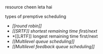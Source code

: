resource cheen leta hai 

types of premptive scheduling

- *[[round robin]]*
- *[[SRTF]] shortest remaining time first/next*
- *[[LRTF]] longest remaining time first/next
- *[[Multilevel queue scheduling]]*
- *[[Multilevel feedback queue scheduling]]*


